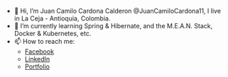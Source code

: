 - 👋 Hi, I’m Juan Camilo Cardona Calderon @JuanCamiloCardona11, I live in La Ceja - Antioquia, Colombia. 
- 🌱 I’m currently learning Spring & Hibernate, and the M.E.A.N. Stack, Docker & Kubernetes, etc.
- 📫 How to reach me:
  * [Facebook](https://www.facebook.com/JuanCamiloDev/ "Go to Juan Camilo's Facebook.")
  * [LinkedIn](https://www.linkedin.com/in/juanccc-dev/ "Go to Juan Camilo's LinkedIn.")
  * [Portfolio](https://juancamilocardona11.github.io/JuanCamiloCardona11-Portafolio_-_Juan_Camilo_Cardona_Calderon/# "Go to Juan Camilo's portfolio.")

<!---
JuanCamiloCardona11/JuanCamiloCardona11 is a ✨ special ✨ repository because its `README.md` (this file) appears on your GitHub profile.
You can click the Preview link to take a look at your changes.
--->
